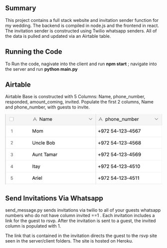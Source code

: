 ## Summary
This project contains a full stack website and invitation sender function for my wedding. The backend is compiled in node.js and the frontend in react. The invitation sender is 
constructed using Twilio whatsapp senders. All of the data is pulled and updated via an Airtable table. 

## Running the Code
To Run the code, nagivate into the client and run __npm start__ ; navigate into the server and run __python main.py__

## Airtable
Airtable Base is constructed with 5 Columns: Name, phone_number, responded, amount_coming, invited.
Populate the first 2 columns, Name and phone_number, with guests to invite. 

![Screenshot](static/airtable.png)

## Send Invitations Via Whatsapp
send_message.py sends invitations via twilio to all of your guests whatsapp numbers who do not have column invited ==1 . Each invitation includes a link for the guest to rsvp. After
the invitation is sent to a guest, the invited column is populated with 1. 

The link that is contained in the invitation directs the guest to the rsvp site seen in the server/client folders. The site is hosted on Heroku.
